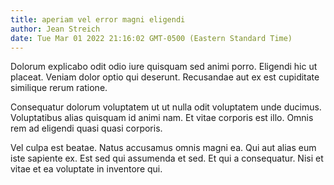 ```yaml
---
title: aperiam vel error magni eligendi
author: Jean Streich
date: Tue Mar 01 2022 21:16:02 GMT-0500 (Eastern Standard Time)
---
```

Dolorum explicabo odit odio iure quisquam sed animi porro. Eligendi hic ut placeat. Veniam dolor optio qui deserunt. Recusandae aut ex est cupiditate similique rerum ratione.

 Consequatur dolorum voluptatem ut ut nulla odit voluptatem unde ducimus. Voluptatibus alias quisquam id animi nam. Et vitae corporis est illo. Omnis rem ad eligendi quasi quasi corporis.

 Vel culpa est beatae. Natus accusamus omnis magni ea. Qui aut alias eum iste sapiente ex. Est sed qui assumenda et sed. Et qui a consequatur. Nisi et vitae et ea voluptate in inventore qui.